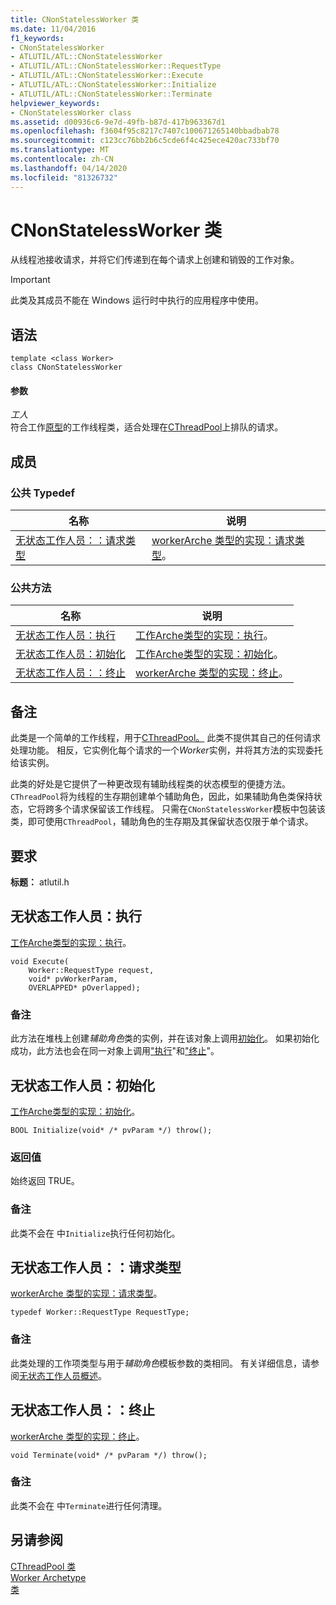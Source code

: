 ```yaml
---
title: CNonStatelessWorker 类
ms.date: 11/04/2016
f1_keywords:
- CNonStatelessWorker
- ATLUTIL/ATL::CNonStatelessWorker
- ATLUTIL/ATL::CNonStatelessWorker::RequestType
- ATLUTIL/ATL::CNonStatelessWorker::Execute
- ATLUTIL/ATL::CNonStatelessWorker::Initialize
- ATLUTIL/ATL::CNonStatelessWorker::Terminate
helpviewer_keywords:
- CNonStatelessWorker class
ms.assetid: d00936c6-9e7d-49fb-b87d-417b963367d1
ms.openlocfilehash: f3604f95c8217c7407c100671265140bbadbab78
ms.sourcegitcommit: c123cc76bb2b6c5cde6f4c425ece420ac733bf70
ms.translationtype: MT
ms.contentlocale: zh-CN
ms.lasthandoff: 04/14/2020
ms.locfileid: "81326732"
---
```

# <a name="cnonstatelessworker-class"></a>CNonStatelessWorker 类

从线程池接收请求，并将它们传递到在每个请求上创建和销毁的工作对象。

> [!IMPORTANT]
> 此类及其成员不能在 Windows 运行时中执行的应用程序中使用。

## <a name="syntax"></a>语法

```
template <class Worker>
class CNonStatelessWorker
```

#### <a name="parameters"></a>参数

*工人*<br/>
符合工作[原型](../../atl/reference/worker-archetype.md)的工作线程类，适合处理在[CThreadPool](../../atl/reference/cthreadpool-class.md)上排队的请求。

## <a name="members"></a>成员

### <a name="public-typedefs"></a>公共 Typedef

|名称|说明|
|----------|-----------------|
|[无状态工作人员：：请求类型](#requesttype)|[workerArche 类型的实现：请求类型](worker-archetype.md#requesttype)。|

### <a name="public-methods"></a>公共方法

|名称|说明|
|----------|-----------------|
|[无状态工作人员：执行](#execute)|[工作Arche类型的实现：执行](worker-archetype.md#execute)。|
|[无状态工作人员：初始化](#initialize)|[工作Arche类型的实现：初始化](worker-archetype.md#initialize)。|
|[无状态工作人员：：终止](#terminate)|[workerArche 类型的实现：终止](worker-archetype.md#terminate)。|

## <a name="remarks"></a>备注

此类是一个简单的工作线程，用于[CThreadPool。](../../atl/reference/cthreadpool-class.md) 此类不提供其自己的任何请求处理功能。 相反，它实例化每个请求的一个*Worker*实例，并将其方法的实现委托给该实例。

此类的好处是它提供了一种更改现有辅助线程类的状态模型的便捷方法。 `CThreadPool`将为线程的生存期创建单个辅助角色，因此，如果辅助角色类保持状态，它将跨多个请求保留该工作线程。 只需在`CNonStatelessWorker`模板中包装该类，即可使用`CThreadPool`，辅助角色的生存期及其保留状态仅限于单个请求。

## <a name="requirements"></a>要求

**标题：** atlutil.h

## <a name="cnonstatelessworkerexecute"></a><a name="execute"></a>无状态工作人员：执行

[工作Arche类型的实现：执行](worker-archetype.md#execute)。

```
void Execute(
    Worker::RequestType request,
    void* pvWorkerParam,
    OVERLAPPED* pOverlapped);
```

### <a name="remarks"></a>备注

此方法在堆栈上创建*辅助角色*类的实例，并在该对象上调用[初始化](worker-archetype.md#initialize)。 如果初始化成功，此方法也会在同一对象上调用["执行](worker-archetype.md#execute)"和["终止](worker-archetype.md#terminate)"。

## <a name="cnonstatelessworkerinitialize"></a><a name="initialize"></a>无状态工作人员：初始化

[工作Arche类型的实现：初始化](worker-archetype.md#initialize)。

```
BOOL Initialize(void* /* pvParam */) throw();
```

### <a name="return-value"></a>返回值

始终返回 TRUE。

### <a name="remarks"></a>备注

此类不会在 中`Initialize`执行任何初始化。

## <a name="cnonstatelessworkerrequesttype"></a><a name="requesttype"></a>无状态工作人员：：请求类型

[workerArche 类型的实现：请求类型](worker-archetype.md#requesttype)。

```
typedef Worker::RequestType RequestType;
```

### <a name="remarks"></a>备注

此类处理的工作项类型与用于*辅助角色*模板参数的类相同。 有关详细信息，请参阅[无状态工作人员概述](../../atl/reference/cnonstatelessworker-class.md)。

## <a name="cnonstatelessworkerterminate"></a><a name="terminate"></a>无状态工作人员：：终止

[workerArche 类型的实现：终止](worker-archetype.md#terminate)。

```
void Terminate(void* /* pvParam */) throw();
```

### <a name="remarks"></a>备注

此类不会在 中`Terminate`进行任何清理。

## <a name="see-also"></a>另请参阅

[CThreadPool 类](../../atl/reference/cthreadpool-class.md)<br/>
[Worker Archetype](../../atl/reference/worker-archetype.md)<br/>
[类](../../atl/reference/atl-classes.md)
